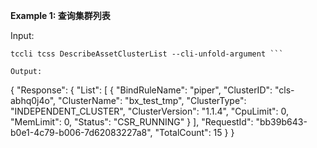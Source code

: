 **Example 1: 查询集群列表**



Input: 

```
tccli tcss DescribeAssetClusterList --cli-unfold-argument ```

Output: 
```
{
    "Response": {
        "List": [
            {
                "BindRuleName": "piper",
                "ClusterID": "cls-abhq0j4o",
                "ClusterName": "bx_test_tmp",
                "ClusterType": "INDEPENDENT_CLUSTER",
                "ClusterVersion": "1.1.4",
                "CpuLimit": 0,
                "MemLimit": 0,
                "Status": "CSR_RUNNING"
            }
        ],
        "RequestId": "bb39b643-b0e1-4c79-b006-7d62083227a8",
        "TotalCount": 15
    }
}
```


